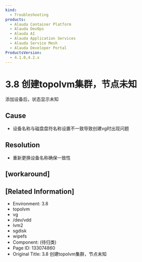 ```yaml
---
kind:
  - Troubleshooting
products:
  - Alauda Container Platform
  - Alauda DevOps
  - Alauda AI
  - Alauda Application Services
  - Alauda Service Mesh
  - Alauda Developer Portal
ProductsVersion:
  - 4.1.0,4.2.x
---
```

<!-- A type of document that involves encountering a fault, diagnosing it, performing root cause analysis, and providing solutions. -->

# 3.8 创建topolvm集群，节点未知

添加设备后，状态显示未知

## Cause
- 设备名称与磁盘盘符名称设置不一致导致创建vg时出现问题

## Resolution
- 重新更换设备名称确保一致性

## [workaround]

## [Related Information]
- Environment: 3.8
- topolvm
- vg
- /dev/vdd
- lvm2
- sgdisk
- wipefs
- Component: (待归类)
- Page ID: 133074860
- Original Title: 3.8 创建topolvm集群，节点未知
